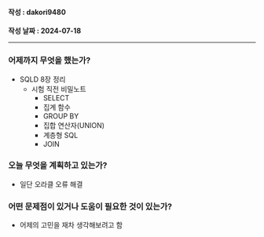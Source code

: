 #### 작성 : dakori9480

**작성 날짜 : 2024-07-18**

---

### 어제까지 무엇을 했는가?

- SQLD 8장 정리
  - 시험 직전 비밀노트
    - SELECT
    - 집계 함수
    - GROUP BY
    - 집합 연산자(UNION)
    - 계층형 SQL
    - JOIN

### 오늘 무엇을 계획하고 있는가?

- 일단 오라클 오류 해결

### 어떤 문제점이 있거나 도움이 필요한 것이 있는가?

- 어제의 고민을 재차 생각해보려고 함
